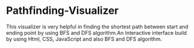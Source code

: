 # Pathfinding-Visualizer
This visualizer is very helpful in finding the shortest path between start and ending point by using BFS and DFS algorithm.An Interactive interface build by using Html, CSS, JavaScript and also BFS and DFS algorithm.
